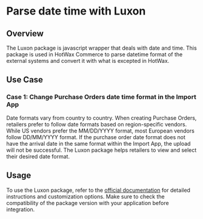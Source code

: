 # Parse date time with Luxon

## Overview

The Luxon package is javascript wrapper that deals with date and time. This package is used in HotWax Commerce to parse datetime format of the external systems and convert it with what is excepted in HotWax. 

## Use Case

### Case 1: Change Purchase Orders date time format in the Import App

Date formats vary from country to country. When creating Purchase Orders, retailers prefer to follow date formats based on region-specific vendors. While US vendors prefer the MM/DD/YYYY format, most European vendors follow DD/MM/YYYY format. If the purchase order date format does not have the arrival date in the same format within the Import App, the upload will not be successful. The Luxon package helps retailers to view and select their desired date format.
## Usage

To use the Luxon package, refer to the [official documentation](https://moment.github.io/luxon/#/?id=luxon) for detailed instructions and customization options. Make sure to check the compatibility of the package version with your application before integration.
